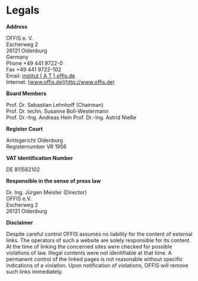 # Legals


**Address**

OFFIS e. V.  
Escherweg 2  
26121 Oldenburg  
Germany  
Phone +49 441 9722-0  
Fax +49 441 9722-102  
Email: [institut [ A T ] offis.de](<institut@offis.de>)  
Internet: [www.offis.de](http://www.offis.de)  


**Board Members**

Prof. Dr. Sebastian Lehnhoff (Chairman)  
Prof. Dr. techn. Susanne Boll-Westermann  
Prof. Dr.-Ing. Andreas Hein
Prof. Dr.-Ing. Astrid Nieße


**Register Court**

Amtsgericht Oldenburg  
Registernumber VR 1956


**VAT Identification Number**

DE 811582102


**Responsible in the sense of press law**

Dr. Ing. Jürgen Meister (Director)  
OFFIS e.V.  
Escherweg 2  
26121 Oldenburg  


**Disclaimer**

Despite careful control OFFIS assumes no liability for the content of external links. The operators of such a website are solely responsible for its content. At the time of linking the concerned sites were checked for possible violations of law. Illegal contents were not identifiable at that time. A permanent control of the linked pages is not reasonable without specific indications of a violation. Upon notification of violations, OFFIS will remove such links immediately.

